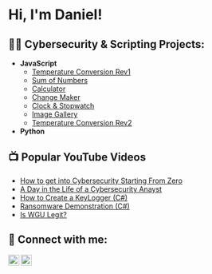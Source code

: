 <h1>Hi, I'm Daniel! </h1>

<h2>👨‍💻 Cybersecurity & Scripting Projects:</h2>

- <b>JavaScript</b>
  - [Temperature Conversion Rev1](https://github.com/joshmadakor1/Sentinel-Lab)
  - [Sum of Numbers](https://github.com/dpieknik/Sum-of-Numbers)
  - [Calculator](https://github.com/dpieknik/Calculator)
  - [Change Maker](https://github.com/joshmadakor1/AD_PS)
  - [Clock & Stopwatch](https://github.com/joshmadakor1/PowerShell-Integrity-FIM)
  - [Image Gallery](https://github.com/joshmadakor1/PowerShell-Integrity-FIM)
  - [Temperature Conversion Rev2](https://github.com/joshmadakor1/PowerShell-Integrity-FIM)
- <b>Python</b>

<h2>📺 Popular YouTube Videos</h2>

- [How to get into Cybersecurity Starting From Zero](https://www.youtube.com/watch?v=a83ASGn_V_s)
- [A Day in the Life of a Cybersecurity Anayst](https://www.youtube.com/watch?v=uHy3oM7NnoU)
- [How to Create a KeyLogger (C#)](https://www.youtube.com/watch?v=N-L9hklSlNk)
- [Ransomware Demonstration (C#)](https://www.youtube.com/watch?v=OfvdQeh79s0)
- [Is WGU Legit?](https://www.youtube.com/watch?v=E2MwRWxDBkA)

<h2> 🤳 Connect with me:</h2>

[<img align="left" alt="JoshMadakor | YouTube" width="22px" src="https://cdn.jsdelivr.net/npm/simple-icons@v3/icons/youtube.svg" />][youtube]
[<img align="left" alt="JoshMadakor | LinkedIn" width="22px" src="https://cdn.jsdelivr.net/npm/simple-icons@v3/icons/linkedin.svg" />][linkedin]


[youtube]: https://www.youtube.com/@RyuSec

[linkedin]: https://linkedin.com/in/daniel-pieknik

<!--
**dpieknik/dpieknik** is a ✨ _special_ ✨ repository because its `README.md` (this file) appears on your GitHub profile.

Here are some ideas to get you started:

- 🔭 I’m currently working on ...
- 🌱 I’m currently learning ...
- 👯 I’m looking to collaborate on ...
- 🤔 I’m looking for help with ...
- 💬 Ask me about ...
- 📫 How to reach me: ...
- 😄 Pronouns: ...
- ⚡ Fun fact: ...
-->
